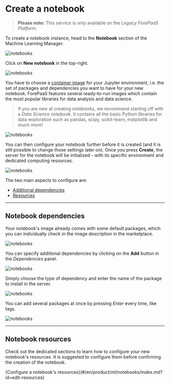 # Create a notebook

>**Please note:** This service is only available on the *Legacy ForePaaS Platform*.

To create a notebook instance, head to the **Notebook** section of the Machine Learning Manager.

![notebooks](picts/main-page.png)

Click on **New notebook** in the top-right.

![notebooks](picts/create1.png)

You have to choose a [container image](https://jupyter-docker-stacks.readthedocs.io/en/latest/using/selecting.html) for your Jupyter environment, i.e. the set of packages and dependencies you want to have for your new notebook. ForePaaS features several ready-to-run images which contain the most popular libraries for data analysis and data science. 

> If you are new at creating notebooks, we recommend starting off with a *Data Science notebook*. It contains all the basic Python libraries for data exploration such as pandas, scipy, scikit-learn, matplotlib and much more!

![notebooks](picts/create2.png)

You can then configure your notebook further before it is created (and it is still possible to change those settings later on). Once you press **Create**, the server for the notebook will be initialized - with its specific environment and dedicated computing resources.

![notebooks](picts/create3.png)

The two main aspects to configure are:
* [Additional dependencies](/en/product/ml/notebooks/create.md?id=notebook-dependencies)
* [Resources](/en/product/ml/notebooks/create.md?id=notebook-resources)

---
## Notebook dependencies

Your notebook's image already comes with some default packages, which you can individually check in the image description in the marketplace. 

![notebooks](picts/scipy-notebook.png)

You can specify additional dependencies by clicking on the **Add** button in the *Dependencies* panel.

![notebooks](picts/add-dep1.png)

Simply choose the type of dependency and enter the name of the package to install in the server.

![notebooks](picts/add-dep2.png)

You can add several packages at once by pressing *Enter* every time, like tags.

![notebooks](picts/add-dep3.png)


---
## Notebook resources

Check out the dedicated sections to learn how to configure your new notebook's resources. It is suggested to configure them before confirming the creation of the notebook.

{Configure a notebook's resources}(#/en/product/ml/notebooks/index.md?id=edit-resources)